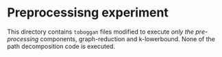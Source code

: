 # Preprocessisng experiment

This directory contains `toboggan` files modified to execute *only the pre-processing* components, graph-reduction and k-lowerbound. None of the path decomposition code is executed.

